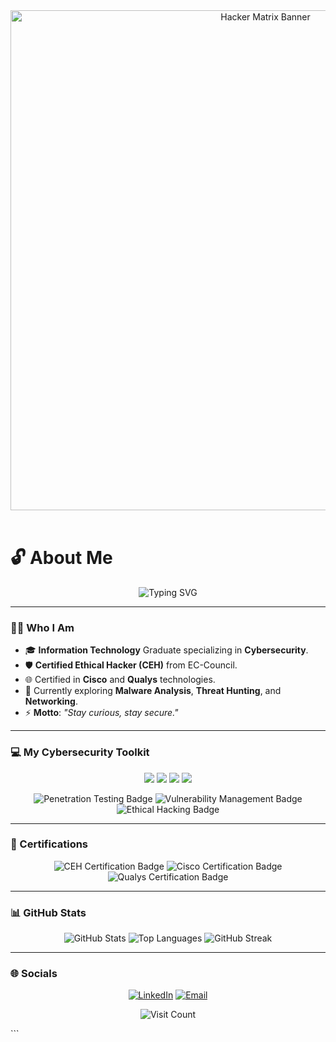 
<p align="center">
  <br>
  <br>
  <img src="https://user-images.githubusercontent.com/73031268/193074092-e42750e3-057d-411a-8b1a-82f5b4104258.gif" alt="Hacker Matrix Banner" width="800" />
  <br>
  <br>
</p>

# 🔓 About Me

<p align="center">
  <img src="https://readme-typing-svg.herokuapp.com?font=Fira+Code&pause=1000&color=9B59B6&center=true&vCenter=true&width=500&lines=Cybersecurity+Enthusiast+%7C+CEH;Ethical+Hacker+%7C+IT+Graduate" alt="Typing SVG" />
</p>

---

### 🕵️‍♂️ Who I Am

* 🎓 **Information Technology** Graduate specializing in **Cybersecurity**.
* 🛡️ **Certified Ethical Hacker (CEH)** from EC-Council.
* 🌐 Certified in **Cisco** and **Qualys** technologies.
* 🔭 Currently exploring **Malware Analysis**, **Threat Hunting**, and **Networking**.
* ⚡ **Motto**: *"Stay curious, stay secure."*

---

### 💻 My Cybersecurity Toolkit

<p align="center">
<a href="https://www.kali.org/"><img src="https://img.shields.io/badge/-Kali%20Linux-5C4281?style=for-the-badge&logo=kali-linux&logoColor=white" /></a>
<a href="https://www.metasploit.com/"><img src="https://img.shields.io/badge/-Metasploit-7F1F40?style=for-the-badge&logo=metasploit&logoColor=white" /></a>
<a href="https://www.wireshark.org/"><img src="https://img.shields.io/badge/-Wireshark-1679A8?style=for-the-badge&logo=wireshark&logoColor=white" /></a>
<a href="https://nmap.org/"><img src="https://img.shields.io/badge/-Nmap-E12F3D?style=for-the-badge&logo=nmap&logoColor=white" /></a>
</p>
<p align="center">
  <img src="https://img.shields.io/badge/Penetration%20Testing-brightgreen?style=for-the-badge&logoColor=white&logo=hackthebox" alt="Penetration Testing Badge" />
  <img src="https://img.shields.io/badge/Vulnerability%20Management-purple?style=for-the-badge&logoColor=white&logo=vultr" alt="Vulnerability Management Badge" />
  <img src="https://img.shields.io/badge/Ethical%20Hacking-blue?style=for-the-badge&logoColor=white&logo=kali-linux" alt="Ethical Hacking Badge" />
</p>

---

### 📜 Certifications

<p align="center">
  <img src="https://img.shields.io/badge/CEH%20(EC--Council)-brightgreen?style=for-the-badge&logo=eccouncil&logoColor=white" alt="CEH Certification Badge" />
  <img src="https://img.io/badge/Cisco-purple?style=for-the-badge&logo=cisco&logoColor=white" alt="Cisco Certification Badge" />
  <img src="https://img.shields.io/badge/Qualys-brightgreen?style=for-the-badge&logo=qualys&logoColor=white" alt="Qualys Certification Badge" />
</p>

---

### 📊 GitHub Stats

<p align="center">
  <img src="https://github-readme-stats.vercel.app/api?username=Ph4ntomMesh&theme=dark&hide_border=false&include_all_commits=false&count_private=false&show_icons=true" alt="GitHub Stats" />
  <img src="https://github-readme-stats.vercel.app/api/top-langs/?username=Ph4ntomMesh&theme=dark&hide_border=false&include_all_commits=false&count_private=false&layout=compact" alt="Top Languages" />
  <img src="https://nirzak-streak-stats.vercel.app/?user=Ph4ntomMesh&theme=dark&hide_border=false" alt="GitHub Streak" />
</p>

---

### 🌐 Socials

<p align="center">
  <a href="https://linkedin.com/in/https://www.linkedin.com/in/prathmesh-dhawale-b865a2378/"><img src="https://img.shields.io/badge/LinkedIn-%230077B5.svg?logo=linkedin&logoColor=white" alt="LinkedIn" /></a>
  <a href="mailto:dprathmesh1910@gmail.com"><img src="https://img.shields.io/badge/Email-D14836?logo=gmail&logoColor=white" alt="Email" /></a>
</p>

<p align="center">
  <img src="https://visitcount.itsvg.in/api?id=Ph4ntomMesh&icon=0&color=0" alt="Visit Count" />
</p>
```
